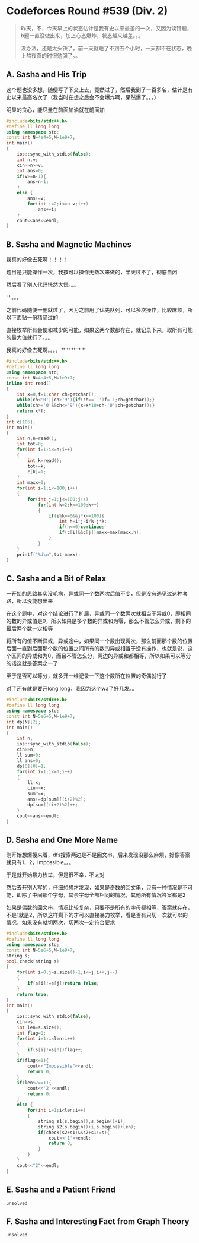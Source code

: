
# Codeforces Round #539 (Div. 2)

>昨天，不，今天早上的状态估计是我有史以来最差的一次，又因为读错题，b题一直没做出来，加上心态爆炸，状态越来越差。。。
>
>没办法，还是太头铁了，前一天就睡了不到五个小时，一天都不在状态，晚上熬夜真的时很勉强了。。

## A. Sasha and His Trip

这个题也没多想，随便写了下交上去，竟然过了，然后我到了一百多名，估计是有史以来最高名次了（我当时在想之后会不会爆炸啊，果然爆了。。。）

明显的贪心，能尽量在前面加油就在前面加

```c++
#include<bits/stdc++.h>
#define ll long long
using namespace std;
const int N=4e4+5,M=1e9+7;
int main()
{
    ios::sync_with_stdio(false);
    int n,v;
    cin>>n>>v;
    int ans=0;
    if(v>=n-1){
        ans=n-1;
    }
    else {
        ans+=v;
        for(int i=2;i<=n-v;i++)
            ans+=i;
    }
    cout<<ans<<endl;
}
```

## B. Sasha and Magnetic Machines

我真的好像去死啊！！！！

题目是只能操作一次，我按可以操作无数次来做的，半天过不了，彻底自闭

然后看了别人代码恍然大悟。。。

艹。。。

之前代码随便一删就过了，因为之前用了优先队列，可以多次操作，比较麻烦，所以下面贴一份精简过的

直接枚举所有会使和减少的可能，如果这两个数都存在，就记录下来，取所有可能的最大值就行了。。。

我真的好像去死啊。。。。艹艹艹艹艹

```c++
#include<bits/stdc++.h>
#define ll long long
using namespace std;
const int N=4e4+5,M=1e9+7;
inline int read()
{
    int x=0,f=1;char ch=getchar();
    while(ch<'0'||ch>'9'){if(ch=='-')f=-1;ch=getchar();}
    while(ch>='0'&&ch<='9'){x=x*10+ch-'0';ch=getchar();}
    return x*f;
}
int c[105];
int main()
{
    int n;n=read();
    int tot=0;
    for(int i=1;i<=n;i++)
    {
        int k=read();
        tot+=k;
        c[k]=1;
    }
    int maxx=0;
    for(int i=1;i<=100;i++)
    {
        for(int j=1;j<=100;j++)
            for(int k=2;k<=100;k++)
            {
                if(i%k==0&&j*k<=100){
                    int h=i+j-i/k-j*k;
                    if(h<=0)continue;
                    if(c[i]&&c[j])maxx=max(maxx,h);
                }
            }
    }
    printf("%d\n",tot-maxx);
}
```

## C. Sasha and a Bit of Relax

一开始的思路其实没毛病，异或同一个数两次后值不变，但是没有遇见过这种套路，所以没能想出来

在这个题中，对这个结论进行了扩展，异或同一个数两次就相当于异或0，即相同的数的异或值是0，所以如果是多个数的异或和为零，那么不管怎么异或，剩下的最后两个数一定相等

将所有的值不断异或，异或途中，如果同一个数出现两次，那么前面那个数的位置后面一直到后面那个数的位置之间所有的数的异或相当于没有操作，也就是说，这个区间的异或和为0，而且不管怎么分，两边的异或和都相等，所以如果可以等分的话这就是答案之一了

至于是否可以等分，就多开一维记录一下这个数所在位置的奇偶就行了

对了还有就是要开long long，我因为这个wa了好几发。。

```c++
#include<bits/stdc++.h>
#define ll long long
using namespace std;
const int N=5e6+5,M=1e9+7;
int dp[N][2];
int main()
{
    int n;
    ios::sync_with_stdio(false);
    cin>>n;
    ll sum=0;
    ll ans=0;
    dp[0][0]=1;
    for(int i=1;i<=n;i++)
    {
        ll x;
        cin>>x;
        sum^=x;
        ans+=dp[sum][(i+2)%2];
        dp[sum][(i+2)%2]++;
    }
    cout<<ans<<endl;
}
```

## D. Sasha and One More Name

刚开始想爆搜来着，dfs搜索两边是不是回文串，后来发现没那么麻烦，好像答案就只有1，2，Impossible。。。

于是就开始暴力枚举，但是很不幸，不太对

然后去开别人写的，仔细想想才发现，如果是奇数的回文串，只有一种情况是不可能，即除了中间那个字母，其余字母全部相同的情况，其他所有情况答案都是2

如果是偶数的回文串，情况比较复杂，只要不是所有的字母都相等，答案就存在，不是1就是2，所以这样剩下的才可以直接暴力枚举，看是否有只切一次就可以的情况，如果没有就切两次，切两次一定符合要求

```c++
#include<bits/stdc++.h>
#define ll long long
using namespace std;
const int N=5e6+5,M=1e9+7;
string s;
bool check(string s)
{
    for(int i=0,j=s.size()-1;i<=j;i++,j--)
    {
        if(s[i]!=s[j])return false;
    }
    return true;
}
int main()
{
    ios::sync_with_stdio(false);
    cin>>s;
    int len=s.size();
    int flag=0;
    for(int i=1;i<len;i++)
    {
        if(s[i]!=s[0])flag++;
    }
    if(flag<=1){
        cout<<"Impossible"<<endl;
        return 0;
    }
    if(len%2==1){
        cout<<'2'<<endl;
        return 0;
    }
    else {
        for(int i=1;i<len;i++)
        {
            string s1(s.begin(),s.begin()+i);
            string s2(s.begin()+i,s.begin()+len);
            if(check(s2+s1)&&s2+s1!=s){
                cout<<'1'<<endl;
                return 0;
            }
        }
    }
    cout<<"2"<<endl;
}
```

## E. Sasha and a Patient Friend

    unsolved

## F. Sasha and Interesting Fact from Graph Theory

    unsolved

